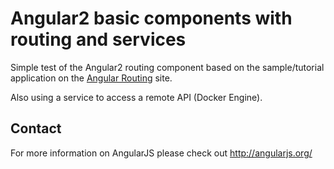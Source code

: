 # Angular2 basic components with routing and services

Simple test of the Angular2 routing component based on the sample/tutorial application on
the [Angular Routing](https://angular.io/docs/ts/latest/guide/router.html) site.

Also using a service to access a remote API (Docker Engine).

## Contact

For more information on AngularJS please check out http://angularjs.org/